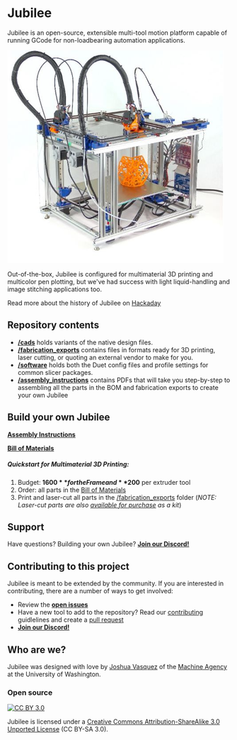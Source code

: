 Jubilee
=======

Jubilee is an open-source, extensible multi-tool motion platform capable of running GCode for non-loadbearing automation applications.

![Jubilee](/pics/jubilee-professional-headshot-brightened.jpg)

Out-of-the-box, Jubilee is configured for multimaterial 3D printing and multicolor pen plotting, but we've had success with light liquid-handling and image stitching applications too.

Read more about the history of Jubilee on [Hackaday](https://hackaday.com/2019/11/14/jubilee-a-toolchanging-homage-to-3d-printer-hackers-everywhere/)

## Repository contents

* **[/cads](/cads)** holds variants of the native design files.
* **[/fabrication_exports](/fabrication_exports)** contains files in formats ready for 3D printing, laser cutting, or quoting an external vendor to make for you.
* **[/software](/software)** holds both the Duet config files and profile settings for common slicer packages.
* **[/assembly_instructions](/assembly_instructions)** contains PDFs that will take you step-by-step to assembling all the parts in the BOM and fabrication exports to create your own Jubilee

## Build your own Jubilee

[**Assembly Instructions**](https://github.com/machineagency/jubilee/wiki/Assembly-Instructions)

[**Bill of Materials**][bom]

##### Quickstart for Multimaterial 3D Printing:

1. Budget: **$1600** for the Frame and **$200** per extruder tool
1. Order: all parts in the [Bill of Materials][bom]
1. Print and laser-cut all parts in the [/fabrication_exports](/fabrication_exports) folder (_NOTE: Laser-cut parts are also [available for purchase](https://www.seemecnc.com/products/jubilee-laser-cut-delrin-piece-kit) as a kit_)

## Support

Have questions? Building your own Jubilee? **[Join our Discord!][discord]**

## Contributing to this project

Jubilee is meant to be extended by the community.   If you are interested in contributing, there are a number of ways to get involved:

* Review the **[open issues](https://github.com/machineagency/jubilee/issues)**
* Have a new tool to add to the repository? Read our [contributing]() guidlelines and create a [pull request](https://help.github.com/en/github/collaborating-with-issues-and-pull-requests/creating-a-pull-request)
* **[Join our Discord!][discord]**

## Who are we?
Jubilee was designed with love by [Joshua Vasquez](http://www.doublejumpelectric.com/) of the [Machine Agency](http://depts.washington.edu/machines/) at the University of Washington.

### Open source

[![CC BY 3.0][cc-by-image]][cc-by]

Jubilee is licensed under a [Creative Commons Attribution-ShareAlike 3.0 Unported License][cc-by] (CC BY-SA 3.0).


[bom]: https://docs.google.com/spreadsheets/d/1gq5yLxlfPtb3yrGsuXR_ZLhAFGB77CzGvfcWYyYIvT4/edit#gid=0
[cc-by]: https://creativecommons.org/licenses/by-sa/3.0/
[cc-by-image]: https://i.creativecommons.org/l/by-sa/3.0/88x31.png
[discord]: https://discord.gg/XkphRqb
[wiki]: https://github.com/machineagency/jubilee/wiki
